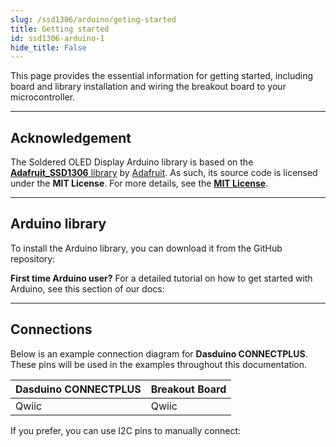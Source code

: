 ```yaml
---
slug: /ssd1306/arduino/geting-started 
title: Getting started
id: ssd1306-arduino-1 
hide_title: False
---
```


This page provides the essential information for getting started, including board and library installation and wiring the breakout board to your microcontroller.

---

## Acknowledgement

<InfoBox> The Soldered OLED Display Arduino library is based on the [**Adafruit_SSD1306** library](https://github.com/adafruit/Adafruit_SSD1306/tree/master) by [Adafruit](https://www.adafruit.com/). As such, its source code is licensed under the **MIT License**. For more details, see the [**MIT License**](https://opensource.org/license/mit).</InfoBox>

<CenteredImage src="/img/license/MIT.png" alt="BSD license" width="250px" />

---

## Arduino library

To install the Arduino library, you can download it from the GitHub repository:
<QuickLink  
  title="OLED Display Arduino library"  
  description="OLED Display Arduino library by Soldered"  
  url="https://github.com/SolderedElectronics/Soldered-OLED-Display-Arduino-Library/tree/main"  
/>  

<InfoBox>

**First time Arduino user?** For a detailed tutorial on how to get started with Arduino, see this section of our docs:

<QuickLink  
  title="Getting started with Arduino"  
  description="A full, comprehensive tutorial on how to fully set up and upload code for the first time on an Arduino board, from scratch!"  
  url="#"  
/>  

</InfoBox>

---

## Connections

Below is an example connection diagram for **Dasduino CONNECTPLUS**. These pins will be used in the examples throughout this documentation.

| **Dasduino CONNECTPLUS** | **Breakout Board** |
| ------------------------ | ------------------ |
| Qwiic                    | Qwiic              |

<InfoBox>

If you prefer, you can use I2C pins to manually connect:

</InfoBox>